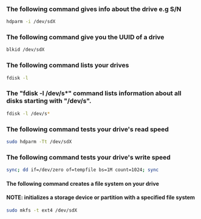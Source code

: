### The following command gives info about the drive e.g S/N
```bash
hdparm -i /dev/sdX
```

### The following command give you the UUID of a drive
```bash
blkid /dev/sdX
```

### The following command lists your drives
```bash
fdisk -l
```

### The "fdisk -l /dev/s*" command lists information about all disks starting with "/dev/s".
```bash
fdisk -l /dev/s*
```

### The following command tests your drive's read speed
```bash
sudo hdparm -Tt /dev/sdX
```

### The following command tests your drive's write speed
```bash
sync; dd if=/dev/zero of=tempfile bs=1M count=1024; sync
```

#### The following command creates a file system on your drive
#### **NOTE:** initializes a storage device or partition with a specified file system
```bash
sudo mkfs -t ext4 /dev/sdX
```
